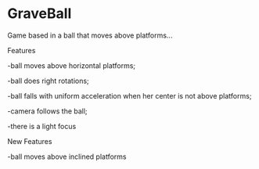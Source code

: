 GraveBall
=========

Game based in a ball that moves above platforms...

Features

-ball moves above horizontal platforms;

-ball does right rotations;

-ball falls with uniform acceleration when her center is not above platforms;

-camera follows the ball;

-there is a light focus

New Features

-ball moves above inclined platforms
